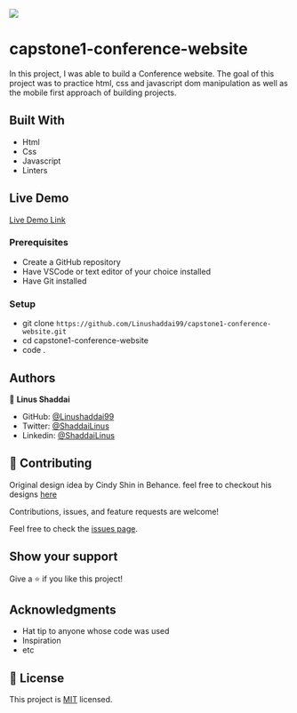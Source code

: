 ![](https://img.shields.io/badge/Microverse-blueviolet)

# capstone1-conference-website
In this project, I was able to build a Conference website. The goal of this project was to practice html, css and javascript dom manipulation as well as the mobile first approach of building projects.


## Built With
- Html
- Css
- Javascript
- Linters


## Live Demo

[Live Demo Link](https://linushaddai99.github.io/capstone1-conference-website/index.html)


### Prerequisites
- Create a GitHub repository
- Have VSCode or text editor of your choice installed
- Have Git installed

### Setup
- git clone `https://github.com/Linushaddai99/capstone1-conference-website.git`
- cd capstone1-conference-website
- code .

## Authors

👤 **Linus Shaddai**

- GitHub: [@Linushaddai99](https://github.com/Linushaddai99)
- Twitter: [@ShaddaiLinus](https://twitter.com/ShaddaiLinus)
- Linkedin: [@ShaddaiLinus](https://www.linkedin.com/in/linusshaddai/)


## 🤝 Contributing

Original design idea by Cindy Shin in Behance.
feel free to checkout his designs [here](https://www.behance.net/adagio07)

Contributions, issues, and feature requests are welcome!

Feel free to check the [issues page](../../issues/).

## Show your support

Give a ⭐️ if you like this project!

## Acknowledgments

- Hat tip to anyone whose code was used
- Inspiration
- etc

## 📝 License

This project is [MIT](./LICENSE) licensed.